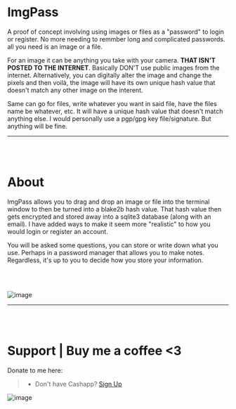 # ImgPass
A proof of concept involving using images or files as a "password" to login or register. No more needing to remmber long and complicated passwords. all you need is an image or a file. 

For an image it can be anything you take with your camera. **THAT ISN'T POSTED TO THE INTERNET**. Basically DON'T use public images from the internet. Alternatively, you can digitally alter the image and change the pixels and then voilà, the image will have its own unique hash value that doesn't match any other image on the interent. 

Same can go for files, write whatever you want in said file, have the files name be whatever, etc. It will have a unique hash value that doesn't match anything else. I would personally use a pgp/gpg key file/signature. But anything will be fine.
__ __

<br />
<br />

# About
ImgPass allows you to drag and drop an image or file into the terminal window to then be turned into a blake2b hash value. That hash value then gets encrypted and stored away into a sqlite3 database (along with an email). I have added ways to make it seem more "realistic" to how you would login or register an account.

You will be asked some questions, you can store or write down what you use. Perhaps in a password manager that allows you to make notes. Regardless, it's up to you to decide how you store your information.

<br />
<br />

![image](https://user-images.githubusercontent.com/45724082/157733323-8ed98e8e-382f-443d-b696-79cb6de42054.png)
__ __

<br />
<br />


# Support  |  Buy me a coffee <3
Donate to me here:
> - Don't have Cashapp? [Sign Up](https://cash.app/app/TKWGCRT)

![image](https://user-images.githubusercontent.com/45724082/158000721-33c00c3e-68bb-4ee3-a2ae-aefa549cfb33.png)
